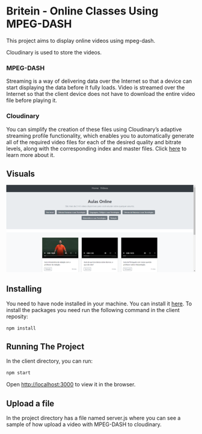# Britein - Online Classes Using MPEG-DASH

This project aims to display online videos using mpeg-dash.

Cloudinary is used to store the videos. 

### MPEG-DASH

Streaming is a way of delivering data over the Internet so that a device can start displaying the data before it fully loads. Video is streamed over the Internet so that the client device does not have to download the entire video file before playing it.


### Cloudinary
You can simplify the creation of these files using Cloudinary’s adaptive streaming profile functionality, which enables you to automatically generate all of the required video files for each of the desired quality and bitrate levels, along with the corresponding index and master files.
Click [here](https://cloudinary.com/documentation/video_player_hls_dash) to learn more about it.

## Visuals
<img src="images/visual.png" />

## Installing
You need to have node installed in your machine. You can install it [here](https://nodejs.org/en/download/).
To install the packages you need run the following command in the client reposity:

```
npm install
```

## Running The Project
In the client directory, you can run:

```bash
npm start
```
Open [http://localhost:3000](http://localhost:3000) to view it in the browser.

## Upload a file
In the project directory has a file named server.js where you can see a sample of how upload a video with MPEG-DASH to cloudinary.
